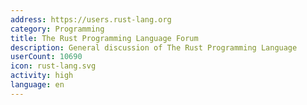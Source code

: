 ```yaml
---
address: https://users.rust-lang.org
category: Programming
title: The Rust Programming Language Forum
description: General discussion of The Rust Programming Language
userCount: 10690
icon: rust-lang.svg
activity: high
language: en
---
```

